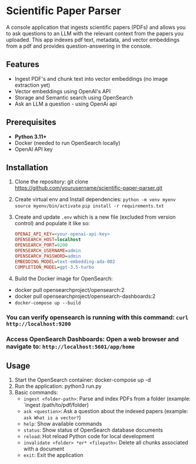 # Scientific Paper Parser 

A console application that ingests scientific papers (PDFs) and allows you to ask questions to an LLM with the relevant context from the papers you uploaded. This app indexes pdf text, metadata, and vector embeddings from a pdf and provides question-answering in the console.

## Features

- Ingest PDF's and chunk text into vector embeddings (no image extraction yet)
- Vector embeddings using OpenAI's API
- Storage and Semantic search using OpenSearch
- Ask an LLM a question - using OpenAi api

## Prerequisites

- **Python 3.11+**
- Docker (needed to run OpenSearch locally)
- OpenAI API key

## Installation

1. Clone the repository:
    git clone https://github.com/yourusername/scientific-paper-parser.git
2. Create virtual env and Install dependencies:
    `python -m venv myenv`
    `source myenv/bin/activate`
    `pip install -r requirements.txt`
3. Create and update `.env` which is a new file (excluded from version control) and populate it like so:
   ```ini
   OPENAI_API_KEY=<your-openai-api-key>
   OPENSEARCH_HOST=localhost
   OPENSEARCH_PORT=9200
   OPENSEARCH_USERNAME=admin
   OPENSEARCH_PASSWORD=admin
   EMBEDDING_MODEL=text-embedding-ada-002
   COMPLETION_MODEL=gpt-3.5-turbo
   ```

4. Build the Docker image for OpenSearch:
 - docker pull opensearchproject/opensearch:2
 - docker pull opensearchproject/opensearch-dashboards:2
 - ```docker-compose up --build```
 ### You can verify opensearch is running with this command: ```curl http://localhost:9200```
 ### Access OpenSearch Dashboards: Open a web browser and navigate to: ```http://localhost:5601/app/home```



## Usage
1. Start the OpenSearch container:
    docker-compose up -d
2. Run the application:
    python3 run.py
3. Basic commands:
    - `ingest <folder-path>`: Parse and index PDFs from a folder (example: `ingest /path/to/pdf/folder)
    - `ask <question>`: Ask a question about the indexed papers (example: `ask What is a vector?`)
    - `help`: Show available commands
    - `status`: Show status of OpenSearch database documents
    - `reload`: Hot reload Python code for local development
    - `invalidate <folder> *or* <filepath>`: Delete all chunks associated with a document
    - `exit`: Exit the application
